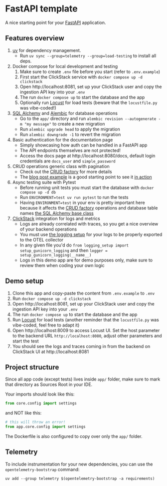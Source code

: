 # FastAPI template

A nice starting point for your [FastAPI](https://fastapi.tiangolo.com) application.

## Features overview

1. [uv](https://docs.astral.sh/uv/) for dependency management.
    - Run `uv sync --group=telemetry --group=load-testing` to install all deps.
2. Docker compose for local development and testing
    1. Make sure to create `.env` file before you start (refer to `.env.example`)
    2. First start the ClickStack service with `docker compose up -d clickstack`
    3. Open http://localhost:8081, set up your ClickStack user and copy the ingestion API key into your `.env`
    4. The run `docker compose up` to start the database and the app
    5. Optionally run [Locust](https://locust.io) for load tests (beware that the `locustfile.py` was vibe-coded!)
3. [SQL Alchemy](https://www.sqlalchemy.org) and [Alembic](https://alembic.sqlalchemy.org/en/latest/) for database
   operations
    - Go to the `app/` directory and run `alembic revision --autogenerate -m "my message"` to create a new migration
    - Run `alembic upgrade head` to apply the migration
    - Run `alembic downgrade -1` to revert the migration
4. Basic authentication for the documentation page
    - Simply showcasing how auth can be handled in a FastAPI app
    - The API endpoints themselves are not protected!
    - Access the docs page at http://localhost:8080/docs, default login credentials are `docs_user` and
      `simple_password`
5. CRUD operations generic class with pagination
    - Check out the [CRUD factory](app/db/crud/base.py) for more details
    - The [blog post example](app/db/crud/blog_post.py) is a good starting point to see
      it [in action](app/api/v1/blog_post.py)
6. Async testing suite with Pytest
    - Before running unit tests you must start the database with `docker compose up -d db`
    - Run `ENVIRONMENT=test uv run pytest` to run the tests
    - Having `ENVIRONMENT=test` in your env is pretty important here because it affects
      the [CRUD factory](app/db/crud/base.py) operations and database table
      names [the SQL Alchemy base class](app/db/base_class.py)
7. [ClickStack](https://clickhouse.com/use-cases/observability) integration for logs and metrics
    - Logs are already correlated with traces, so you get a nice overview of your backend operations
    - You must use [the logging setup](app/logging_setup.py) for your logs to be properly exported to the OTEL collector
    - In any given file you'd do `from logging_setup import setup_gunicorn_logging` and then
      `logger = setup_gunicorn_logging(__name__)`
    - Logs in this demo app are for demo purposes only, make sure to review them when coding your own logic

## Demo setup

1. Clone this app and copy-paste the content from `.env.example` to `.env`
2. Run `docker compose up -d clickstack`
3. Open http://localhost:8081, set up your ClickStack user and copy the ingestion API key into your `.env`
4. The run `docker compose up` to start the database and the app
5. Run [Locust](https://locust.io) for load tests (another reminder that the `locustfile.py` was vibe-coded, feel free
   to adapt it)
6. Open http://localhost:8009 to access Locust UI. Set the host parameter to the backend URL `http://localhost:8080`,
   adjust other parameters and start the test
7. You should see the logs and traces coming in from the backend on ClickStack UI at http://localhost:8081

## Project structure

Since all app code (except tests) lives inside `app/` folder, make sure to mark that directory as Sources Root in your
IDE.

Your imports should look like this:

```python
from core.config import settings
```

and NOT like this:

```python
# this will throw an error!
from app.core.config import settings
```

The Dockerfile is also configured to copy over only the `app/` folder.

## Telemetry

To include instrumentation for your new dependencies, you can use the `opentelemetry-bootstrap` command:

```shell
uv add --group telemetry $(opentelemetry-bootstrap -a requirements)
```
